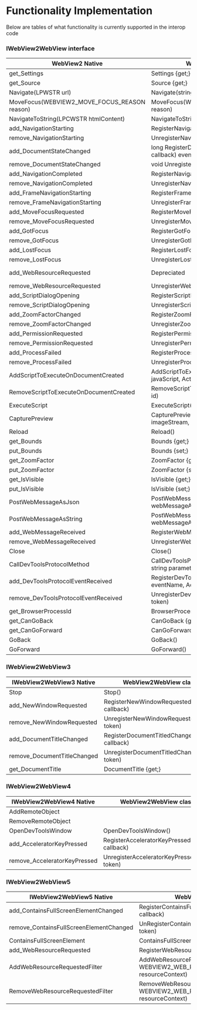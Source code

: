 # Functionality Implementation
Below are tables of what functionality is currently supported in the interop code

### IWebView2WebView interface

|WebView2 Native| WebView2WebView class | Notes|
|---|---|---|
|get_Settings | Settings {get;}   | Working  |
|get_Source | Source  {get;}| Working  |
|Navigate(LPWSTR url) | Navigate(string url)  | Working  |
|MoveFocus(WEBVIEW2_MOVE_FOCUS_REASON reason)| MoveFocus(WEBVIEW2_MOVE_FOCUS_REASON reason)  | Working |
|NavigateToString(LPCWSTR htmlContent)| NavigateToString(string htmlContent)  | Working  |
|add_NavigationStarting| RegisterNavigationStarting(Action<NavigationStartingEventArgs> callback)  | Working |
|remove_NavigationStarting| UnregisterNavigationStarting(long)  | Working |
|add_DocumentStateChanged| long RegisterDocumentStateChanged(Action<DocumentStateChangedEventArgs> callback) event | Working |
|remove_DocumentStateChanged| void UnregisterDocumentStateChanged(long token) | Working |
|add_NavigationCompleted| RegisterNavigationCompleted(Action<NavigationCompletedEventArgs> callback) | Working |
|remove_NavigationCompleted| UnregisterNavigationCompleted(long token) | Working |
|add_FrameNavigationStarting| RegisterFrameNavigationStarting(Action<NavigationStartingEventArgs> callback)  | Working |
|remove_FrameNavigationStarting| UnregisterFrameNavigationStarting(long token)  | Working |
|add_MoveFocusRequested| RegisterMoveFocusRequested(Action<MoveFocusRequestedEventArgs> callback) | Working |
|remove_MoveFocusRequested| UnregisterMoveFocusRequested(long token) | Working |
|add_GotFocus| RegisterGotFocus(Action<FocusChangedEventEventArgs> callback) | Working |
|remove_GotFocus| UnregisterGotFocus(long token) | Working |
|add_LostFocus| RegisterLostFocus(Action<FocusChangedEventEventArgs> callback)  | Working |
|remove_LostFocus| UnregisterLostFocus(long token)  | Working |
|add_WebResourceRequested| Depreciated  | Depreciated see IWebViewWebView5  |
|remove_WebResourceRequested| UnregisterWebResourceRequested(long token) | Working |
|add_ScriptDialogOpening| RegisterScriptDialogOpening(Action<ScriptDialogOpeningEventArgs> callback)   | Working |
|remove_ScriptDialogOpening| UnregisterScriptDialogOpening(long token)   | Working |
|add_ZoomFactorChanged| RegisterZoomFactorChanged(Action<ZoomFactorCompletedEventArgs> callback)  | Working |
|remove_ZoomFactorChanged| UnregisterZoomFactorChanged(long token)  | Working |
|add_PermissionRequested| RegisterPermissionRequested(Action<PermissionRequestedEventArgs> callback) | Working |
|remove_PermissionRequested| UnregisterPermissionRequested(long token) | Working |
|add_ProcessFailed| RegisterProcessFailed(Action<ProcessFailedEventArgs> callback) | Working |
|remove_ProcessFailed| UnregisterProcessFailed(long token) | Working |
|AddScriptToExecuteOnDocumentCreated | AddScriptToExecuteOnDocumentCreated(string javaScript, Action<AddScriptToExecuteOnDocumentCreatedCompletedEventArgs> callback)  | Working |
|RemoveScriptToExecuteOnDocumentCreated| RemoveScriptToExecuteOnDocumentCreated(string id)  | Working |
|ExecuteScript | ExecuteScript(string javaScript, Action<ExecuteScriptCompletedEventArgs> callback) | Working |
|CapturePreview| CapturePreview(imageFormat, Stream imageStream, Action<CapturePreviewCompletedArgs> callback)  | Working |
|Reload | Reload()  | Working  |
|get_Bounds| Bounds {get;} | Working |
|put_Bounds| Bounds {set;} | Working |
|get_ZoomFactor| ZoomFactor {get;}  | Working |
|put_ZoomFactor|  ZoomFactor {set;} | Working |
|get_IsVisible| IsVisible {get;}  | Working |
|put_IsVisible| IsVisible {set;} | Working |
|PostWebMessageAsJson | PostWebMessageAsJson(string webMessageAsJson) | Working |
|PostWebMessageAsString | PostWebMessageAsString(string webMessageAsString)  | Working |
|add_WebMessageReceived | RegisterWebMessageReceived(Action<WebMessageReceivedEventArgs> callback) | Working |
|remove_WebMessageReceived | UnregisterWebMessageReceived(long token) | Working  |
|Close | Close() | Working |
|CallDevToolsProtocolMethod | CallDevToolsProtocolMethod(string methodName, string parametersAsJson) | Working |
|add_DevToolsProtocolEventReceived | RegisterDevToolsProtocolEventReceived(string eventName, Action<DevToolsProtocolEventReceivedEventArgs> callback) | Working |
|remove_DevToolsProtocolEventReceived| UnregisterDevToolsProtocolEventReceived(long token) | Working |
|get_BrowserProcessId | BrowserProcessId {get;}  | Working |
|get_CanGoBack| CanGoBack {get;} | Working |
|get_CanGoForward| CanGoForward {get;}  | Working |
|GoBack| GoBack()  | Working |
|GoForward| GoForward() | Working |

### IWebView2WebView3

|IWebView2WebView3 Native|WebView2WebView class| Notes |
|---|---|---|
|Stop | Stop() | |
|add_NewWindowRequested| RegisterNewWindowRequested(Action<NewWindowRequestedEventArgs> callback) | Working |
|remove_NewWindowRequested| UnregisterNewWindowRequested(long token) | Working |
|add_DocumentTitleChanged| RegisterDocumentTitledChanged(Action<DocumentTitleChangedEventArgs> callback) | Working |
|remove_DocumentTitleChanged| UnregisterDocumentTitledChanged(long token) | Working |
|get_DocumentTitle| DocumentTitle {get;} | Working |


### IWebView2WebView4

|IWebView2WebView4 Native| WebView2WebView class |Tested|
|---|---|---|
|AddRemoteObject|  | Working |
|RemoveRemoteObject|  | Working |
|OpenDevToolsWindow| OpenDevToolsWindow()  | Working |
|add_AcceleratorKeyPressed| RegisterAcceleratorKeyPressed(Action<AcceleratorKeyPressedEventArgs> callback)  | Working |
|remove_AcceleratorKeyPressed| UnregisterAcceleratorKeyPressed(long token)  | Working |
  
### IWebView2WebView5

|IWebView2WebView5 Native| WebView2WebView class |Tested|
|---|---|---|
|add_ContainsFullScreenElementChanged| RegisterContainsFullScreenElementChanged(Action<ContainsFullScreenElementChangedEventArgs> callback) | Working |
|remove_ContainsFullScreenElementChanged| UnRegisterContainsFullScreenElementChanged(long token)  | Working |
|ContainsFullScreenElement| ContainsFullScreenElement {get;} | Working |
|add_WebResourceRequested| RegisterWebResourceRequested(Action<WebResourceRequestedEventArgs> callback)  | Working |
|AddWebResourceRequestedFilter| AddWebResourceRequestedFilter(string uri, WEBVIEW2_WEB_RESOURCE_CONTEXT resourceContext)  | Working |
|RemoveWebResourceRequestedFilter| RemoveWebResourceRequestedFilter(string uri, WEBVIEW2_WEB_RESOURCE_CONTEXT resourceContext)  | Working |
